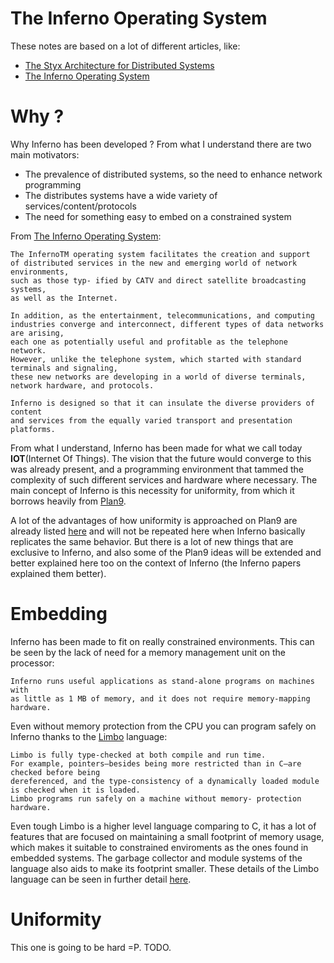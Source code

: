 # The Inferno Operating System

These notes are based on a lot of different articles, like:

* [The Styx Architecture for Distributed Systems](http://doc.cat-v.org/inferno/4th_edition/styx)
* [The Inferno Operating System](ftp://ftp.mrynet.com/operatingsystems/inferno/paper01.pdf)

# Why ?

Why Inferno has been developed ? From what I understand there are two main motivators:

* The prevalence of distributed systems, so the need to enhance network programming
* The distributes systems have a wide variety of services/content/protocols
* The need for something easy to embed on a constrained system

From [The Inferno Operating System](ftp://ftp.mrynet.com/operatingsystems/inferno/paper01.pdf):

```
The InfernoTM operating system facilitates the creation and support
of distributed services in the new and emerging world of network environments,
such as those typ- ified by CATV and direct satellite broadcasting systems,
as well as the Internet.

In addition, as the entertainment, telecommunications, and computing
industries converge and interconnect, different types of data networks are arising,
each one as potentially useful and profitable as the telephone network.
However, unlike the telephone system, which started with standard terminals and signaling,
these new networks are developing in a world of diverse terminals,
network hardware, and protocols.

Inferno is designed so that it can insulate the diverse providers of content
and services from the equally varied transport and presentation platforms.
```

From what I understand, Inferno has been made for what we call today **IOT**(Internet Of Things).
The vision that the future would converge to this was already present, and a programming
environment that tammed the complexity of such different services and hardware
where necessary. The main concept of Inferno is this necessity for uniformity, from which
it borrows heavily from [Plan9](https://en.wikipedia.org/wiki/Plan_9_from_Bell_Labs).

A lot of the advantages of how uniformity is approached on Plan9 are already listed
[here](./plan9.md) and will not be repeated here when Inferno basically replicates
the same behavior. But there is a lot of new things that are exclusive to Inferno, and
also some of the Plan9 ideas will be extended and better explained here too on the
context of Inferno (the Inferno papers explained them better).


# Embedding

Inferno has been made to fit on really constrained environments. This can be seen by
the lack of need for a memory management unit on the processor:

```
Inferno runs useful applications as stand-alone programs on machines with
as little as 1 MB of memory, and it does not require memory-mapping hardware.
```

Even without memory protection from the CPU you can program safely on Inferno thanks to
the [Limbo](./limbo.md) language:

```
Limbo is fully type-checked at both compile and run time.
For example, pointers—besides being more restricted than in C—are checked before being 
dereferenced, and the type-consistency of a dynamically loaded module
is checked when it is loaded.
Limbo programs run safely on a machine without memory- protection hardware.
```

Even tough Limbo is a higher level language comparing to C, it has a lot of features
that are focused on maintaining a small footprint of memory usage, which makes it
suitable to constrained enviroments as the ones found in embedded systems. The garbage
collector and module systems of the language also aids to make its footprint smaller.
These details of the Limbo language can be seen in further detail [here](./limbo.md).

# Uniformity

This one is going to be hard =P. TODO.